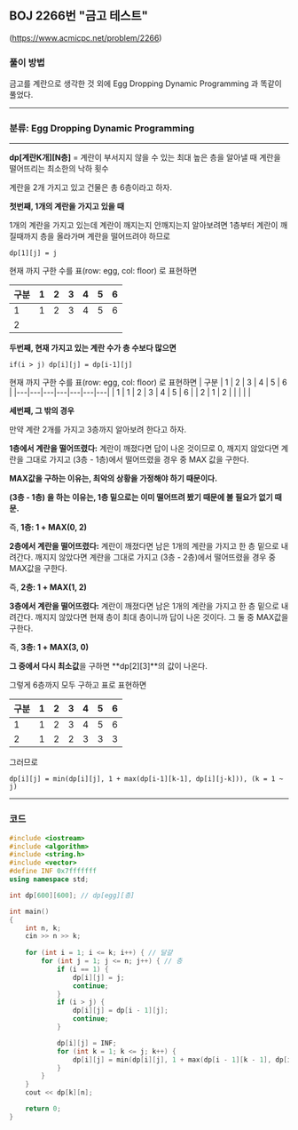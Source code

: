 ## BOJ 2266번 "금고 테스트"
(https://www.acmicpc.net/problem/2266)

### 풀이 방법

금고를 계란으로 생각한 것 외에 Egg Dropping Dynamic Programming 과 똑같이 풀었다.
 
----------


### 분류: Egg Dropping Dynamic Programming

----------


**dp[계란K개][N층]** = 계란이 부서지지 않을 수 있는 최대 높은 층을 알아낼 때 계란을 떨어뜨리는 최소한의 낙하 횟수

계란을 2개 가지고 있고 건물은 총 6층이라고 하자.

**첫번째, 1개의 계란을 가지고 있을 때**

1개의 계란을 가지고 있는데 계란이 깨지는지 안깨지는지 알아보려면 1층부터 계란이 깨질때까지 층을 올라가며 계란을 떨어뜨려야 하므로 

    dp[1][j] = j

현재 까지 구한 수를 표(row: egg, col: floor) 로 표현하면 

| 구분 | 1 | 2 | 3 | 4 | 5 | 6 |
|---|---|---|---|---|---|---|
| 1 | 1 | 2 | 3 | 4 | 5 | 6 |
| 2 |   |   |   |   |   |   |


**두번째, 현재 가지고 있는 계란 수가 층 수보다 많으면**

    if(i > j) dp[i][j] = dp[i-1][j]

현재 까지 구한 수를 표(row: egg, col: floor) 로 표현하면 
| 구분 | 1 | 2 | 3 | 4 | 5 | 6 |
|---|---|---|---|---|---|---|
| 1 | 1 | 2 | 3 | 4 | 5 | 6 |
| 2 | 1 | 2 |   |   |   |   |


**세번째, 그 밖의 경우**

만약 계란 2개를 가지고 3층까지 알아보려 한다고 하자.

**1층에서 계란을 떨어뜨렸다:** 계란이 깨졌다면 답이 나온 것이므로 0, 깨지지 않았다면 계란을 그대로 가지고 (3층 - 1층)에서 떨어뜨렸을 경우 중 MAX 값을 구한다. 

**MAX값을 구하는 이유는, 최악의 상황을 가정해야 하기 때문이다.**

**(3층 - 1층) 을 하는 이유는, 1층 밑으로는 이미 떨어뜨려 봤기 때문에 볼 필요가 없기 때문.**

즉, **1층: 1 + MAX(0, 2)**

**2층에서 계란을 떨어뜨렸다:** 계란이 깨졌다면 남은 1개의 계란을 가지고 한 층 밑으로 내려간다. 깨지지 않았다면 계란을 그대로 가지고 (3층 - 2층)에서 떨어뜨렸을 경우 중 MAX값을 구한다.

즉, **2층: 1 + MAX(1, 2)** 

**3층에서 계란을 떨어뜨렸다:** 계란이 깨졌다면 남은 1개의 계란을 가지고 한 층 밑으로 내려간다. 깨지지 않았다면 현재 층이 최대 층이니까 답이 나온 것이다. 그 둘 중 MAX값을 구한다.

즉, **3층: 1 + MAX(3, 0)**

**그 중에서 다시 최소값**을 구하면 **dp[2][3]**의 값이 나온다.

그렇게 6층까지 모두 구하고 표로 표현하면

| 구분 | 1 | 2 | 3 | 4 | 5 | 6 |
|---|---|---|---|---|---|---|
| 1 | 1 | 2 | 3 | 4 | 5 | 6 |
| 2 | 1 | 2 | 2 | 3 | 3 | 3 |

그러므로 

    dp[i][j] = min(dp[i][j], 1 + max(dp[i-1][k-1], dp[i][j-k])), (k = 1 ~ j) 

---------

### 코드
```cpp
#include <iostream>
#include <algorithm>
#include <string.h>
#include <vector>
#define INF 0x7fffffff
using namespace std;

int dp[600][600]; // dp[egg][층]

int main()
{
	int n, k;
	cin >> n >> k;
	
	for (int i = 1; i <= k; i++) { // 달걀
		for (int j = 1; j <= n; j++) { // 층
			if (i == 1) {
				dp[i][j] = j;
				continue;
			}
			if (i > j) {
				dp[i][j] = dp[i - 1][j];
				continue;
			}

			dp[i][j] = INF;
			for (int k = 1; k <= j; k++) {
				dp[i][j] = min(dp[i][j], 1 + max(dp[i - 1][k - 1], dp[i][j - k]));
			}
		}
	}
	cout << dp[k][n];

	return 0;
}
```

